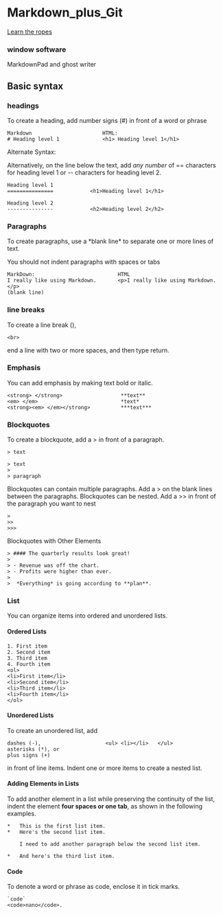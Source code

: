# Markdown_plus_Git
[Learn the ropes](https://www.markdownguide.org/basic-syntax)

### window software
MarkdownPad and ghost writer

## Basic syntax
### headings

To create a heading, add number signs (#) in front of a word or phrase

```
Markdown                       HTML:
# Heading level 1              <h1> Heading level 1</h1>
```

Alternate Syntax:

Alternatively, on the line below the text, add *any number* of == characters for heading level 1 or -- characters for heading level 2.

```
Heading level 1             
===============            <h1>Heading level 1</h1>

Heading level 2
---------------            <h2>Heading level 2</h2>
```
<h3> Paragraphs </h3>

<p>To create paragraphs, use a *blank line* to separate one or more lines of text.</p>
 You should not indent paragraphs with spaces or tabs

```
MarkDown:                           HTML
I really like using Markdown.       <p>I really like using Markdown.</p>
(blank line)
```
### line breaks
To create a line break (),    
```
<br>
```
end a line with two or more spaces, and then type return.
### Emphasis

You can add emphasis by making text bold or italic.
```
<strong> </strong>                   **text**
<em> </em>                           *text*
<strong><em> </em></strong>          ***text***
```
### Blockquotes
To create a blockquote, add a > in front of a paragraph.
```
> text

> text
>
> paragraph
```
Blockquotes can contain multiple paragraphs. Add a > on the blank lines between the paragraphs.
Blockquotes can be nested. Add a >> in front of the paragraph you want to nest
```
>
>>
>>>
```
Blockquotes with Other Elements
```
> #### The quarterly results look great!
>
> - Revenue was off the chart.
> - Profits were higher than ever.
>
>  *Everything* is going according to **plan**.
```

### List
You can organize items into ordered and unordered lists.

#### Ordered Lists
```
1. First item
2. Second item
3. Third item
4. Fourth item	
<ol>
<li>First item</li>
<li>Second item</li>
<li>Third item</li>
<li>Fourth item</li>
</ol>
```
#### Unordered Lists
To create an unordered list, add 
```
dashes (-),                     <ul> <li></li>   </ul>
asterisks (*), or 
plus signs (+) 
```
in front of line items. Indent one or more items to create a nested list.

#### Adding Elements in Lists
To add another element in a list while preserving the continuity of the list, 
indent the element **four spaces or one tab**, as shown in the following examples.
```
*   This is the first list item.
*   Here's the second list item.

    I need to add another paragraph below the second list item.

*   And here's the third list item.
```
  
#### Code
To denote a word or phrase as code, enclose it in tick marks.
```
`code`
<code>nano</code>.
```

